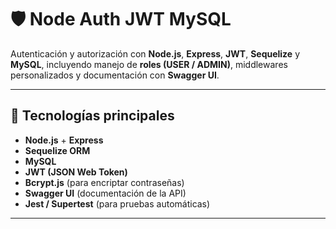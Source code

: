 # 🛡️ Node Auth JWT MySQL

Autenticación y autorización con **Node.js**, **Express**, **JWT**, **Sequelize** y **MySQL**, incluyendo manejo de **roles (USER / ADMIN)**, middlewares personalizados y documentación con **Swagger UI**.

---

## 🚀 Tecnologías principales

- **Node.js** + **Express**
- **Sequelize ORM**
- **MySQL**
- **JWT (JSON Web Token)**
- **Bcrypt.js** (para encriptar contraseñas)
- **Swagger UI** (documentación de la API)
- **Jest / Supertest** (para pruebas automáticas)

---